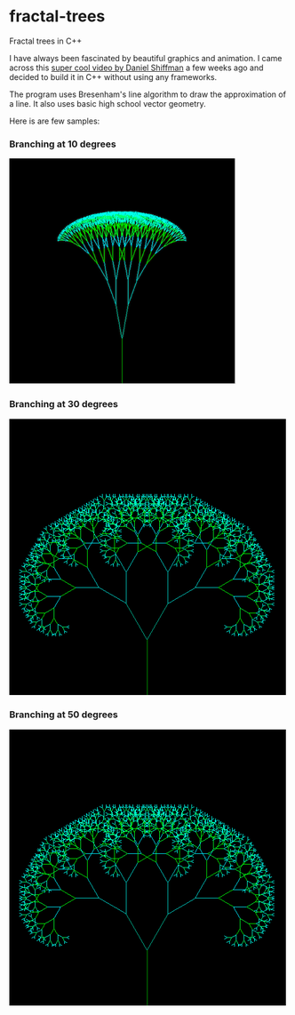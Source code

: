 # fractal-trees
Fractal trees in C++

I have always been fascinated by beautiful graphics and animation. I came across this 
[super cool video by Daniel Shiffman](https://www.youtube.com/watch?v=0jjeOYMjmDU) a few weeks ago and decided to build it in C++ without using any frameworks.

The program uses Bresenham's line algorithm to draw the approximation of a line. It also uses basic 
high school vector geometry.

Here is are few samples:

### Branching at 10 degrees

![Branching at 10 degree](Tree1.png)

### Branching at 30 degrees

<img src="Tree2.png"/>

### Branching at 50 degrees

<img src="Tree2.png"/>


